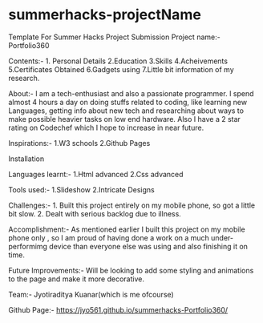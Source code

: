 # summerhacks-projectName
Template For Summer Hacks Project Submission
Project name:- Portfolio360

Contents:- 
      1. Personal Details
      2.Education
      3.Skills
      4.Acheivements
      5.Certificates Obtained
      6.Gadgets using
      7.Little bit information of my research.
      
 About:-
       I am a tech-enthusiast and also a passionate programmer. I spend almost 4 hours a day on doing stuffs related to coding, like learning new Languages, getting info about new tech and researching about ways to make possible heavier tasks on low end hardware. Also I have a 2 star rating on Codechef which I hope to increase in near future.
       
 Inspirations:-
         1.W3 schools
         2.Github Pages
         
  Installation
  
  
  Languages learnt:- 
             1.Html advanced
             2.Css advanced
  
  Tools used:- 
             1.Slideshow
             2.Intricate Designs
             
  Challenges:-
          1. Built this project entirely on my      mobile phone, so got a little bit    slow.
          2. Dealt with serious backlog due to    illness.
          
  Accomplishment:-
    As mentioned earlier I built this project on my mobile phone only , so I am proud of having done a work on a much under-performimg device than everyone else was using and also finishing it on time.
    
 Future Improvements:-
      Will be looking to add some styling and animations to the page and make it more decorative.
      
  Team:-
     Jyotiraditya Kuanar(which is me ofcourse)
     
  Github Page:- https://jyo561.github.io/summerhacks-Portfolio360/
